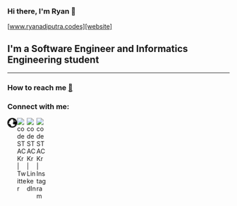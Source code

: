 ### Hi there, I'm Ryan 👋

[www.ryanadiputra.codes][website]

## I'm a Software Engineer and Informatics Engineering student

---

### How to reach me [📩](mailto:ryannadiputraa@gmail.com)

### Connect with me:

[<img align="left" alt="codeSTACKr.com" width="22px" src="https://raw.githubusercontent.com/iconic/open-iconic/master/svg/globe.svg" />][website]
[<img align="left" alt="codeSTACKr | Twitter" width="22px" src="https://cdn.jsdelivr.net/npm/simple-icons@v3/icons/twitter.svg" />][twitter]
[<img align="left" alt="codeSTACKr | LinkedIn" width="22px" src="https://cdn.jsdelivr.net/npm/simple-icons@v3/icons/linkedin.svg" />][linkedin]
[<img align="left" alt="codeSTACKr | Instagram" width="22px" src="https://cdn.jsdelivr.net/npm/simple-icons@v3/icons/instagram.svg" />][instagram]

<br />

[website]: https://ryanadiputra.codes
[twitter]: https://twitter.com/ryanadiputra_
[instagram]: https://www.instagram.com/bukanryan/
[linkedin]: https://linkedin.com/in/ryanadiputraa/
